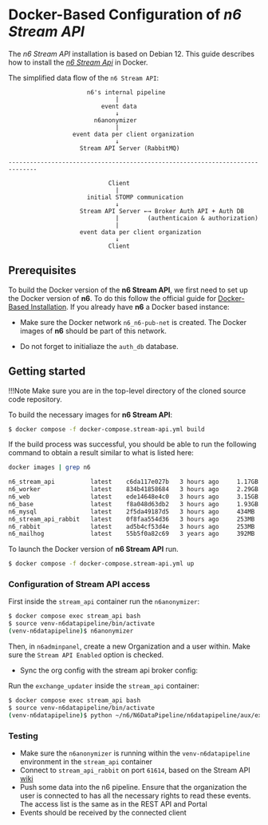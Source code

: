 # Docker-Based Configuration of *n6 Stream API*

The *n6 Stream API* installation is based on Debian 12.
This guide describes how to install the [*n6 Stream Api*](../../usage/streamapi.md) in Docker.

The simplified data flow of the `n6 Stream API`:

```
                      n6's internal pipeline
                              |
                          event data
                              ↓
                        n6anonymizer
                              |
                  event data per client organization
                              ↓
                    Stream API Server (RabbitMQ)

------------------------------------------------------------------------------

                            Client
                              |
                      initial STOMP communication
                              ↓
                    Stream API Server ←→ Broker Auth API + Auth DB 
                              |        (authenticaion & authorization)
                              |
                    event data per client organization
                              ↓
                            Client
```

## Prerequisites

To build the Docker version of the **n6 Stream API**,  we first need to set up the Docker version of **n6**.
To do this follow the official guide for [Docker-Based Installation](../../install_and_conf/docker.md).
If you already have **n6** a Docker based instance:

 * Make sure the Docker network `n6_n6-pub-net` is created.
 The Docker images of **n6** should be part of this network.

 * Do not forget to initialiaze  the `auth_db` database.

## Getting started

!!!Note
    Make sure you are in the top-level directory of the cloned source code repository.


To build the necessary images for **n6 Stream API**:
```bash
$ docker compose -f docker-compose.stream-api.yml build
```

If the build process was successful, you should be able to run the following command to obtain a result similar to what is listed here:

```bash
docker images | grep n6
```

```bash
n6_stream_api          latest    c6da117e027b   3 hours ago     1.17GB
n6_worker              latest    834b41858684   3 hours ago     2.29GB
n6_web                 latest    ede14648e4c0   3 hours ago     3.15GB
n6_base                latest    f8a048d63db2   3 hours ago     1.93GB
n6_mysql               latest    2f5da49187d5   3 hours ago     434MB
n6_stream_api_rabbit   latest    0f8faa554d36   3 hours ago     253MB
n6_rabbit              latest    ad5b4cf53d4e   3 hours ago     253MB
n6_mailhog             latest    55b5f0a82c69   3 years ago     392MB
```



To launch the Docker version of **n6 Stream API** run.
```bash
$ docker compose -f docker-compose.stream-api.yml up
```



### Configuration of Stream API access 

First inside the `stream_api` container run the `n6anonymizer`:

```bash
$ docker compose exec stream_api bash
$ source venv-n6datapipeline/bin/activate
(venv-n6datapipeline)$ n6anonymizer
```


Then, in `n6adminpanel`, create a new Organization and a user within. Make sure the `Stream API Enabled` option is checked.

* Sync the org config with the stream api broker config:

Run the `exchange_updater` inside the `stream_api` container:

```bash
$ docker compose exec stream_api bash
$ source venv-n6datapipeline/bin/activate
(venv-n6datapipeline)$ python ~/n6/N6DataPipeline/n6datapipeline/aux/exchange_updater.py
```

### Testing

* Make sure the `n6anonymizer` is running within the `venv-n6datapipeline` environment in the `stream_api` container
* Connect to `stream_api_rabbit` on port `61614`, based on the Stream API [wiki](../../usage/streamapi.md)
* Push some data into the n6 pipeline. Ensure that the organization the user is connected to has all the necessary rights to read these events. The access list is the same as in the REST API and Portal
* Events should be received by the connected client
